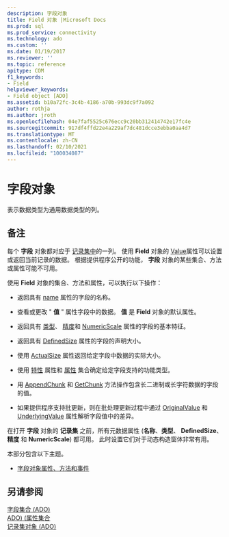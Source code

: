 ```yaml
---
description: 字段对象
title: Field 对象 |Microsoft Docs
ms.prod: sql
ms.prod_service: connectivity
ms.technology: ado
ms.custom: ''
ms.date: 01/19/2017
ms.reviewer: ''
ms.topic: reference
apitype: COM
f1_keywords:
- Field
helpviewer_keywords:
- Field object [ADO]
ms.assetid: b10a72fc-3c4b-4186-a70b-993dc9f7a092
author: rothja
ms.author: jroth
ms.openlocfilehash: 04e7faf5525c676ecc9c20bb312414742e17fc4e
ms.sourcegitcommit: 917df4ffd22e4a229af7dc481dcce3ebba0aa4d7
ms.translationtype: MT
ms.contentlocale: zh-CN
ms.lasthandoff: 02/10/2021
ms.locfileid: "100034087"
---
```

# <a name="field-object"></a>字段对象
表示数据类型为通用数据类型的列。  
  
## <a name="remarks"></a>备注  
 每个 **字段** 对象都对应于 [记录集中](../../../ado/reference/ado-api/recordset-object-ado.md)的一列。 使用 **Field** 对象的 [Value](../../../ado/reference/ado-api/value-property-ado.md)属性可以设置或返回当前记录的数据。 根据提供程序公开的功能， **字段** 对象的某些集合、方法或属性可能不可用。  
  
 使用 **Field** 对象的集合、方法和属性，可以执行以下操作：  
  
-   返回具有 [name](../../../ado/reference/ado-api/name-property-ado.md) 属性的字段的名称。  
  
-   查看或更改 " **值** " 属性字段中的数据。 **值** 是 **Field** 对象的默认属性。  
  
-   返回具有 [类型](../../../ado/reference/ado-api/type-property-ado.md)、 [精度](../../../ado/reference/ado-api/precision-property-ado.md)和 [NumericScale](../../../ado/reference/ado-api/numericscale-property-ado.md) 属性的字段的基本特征。  
  
-   返回具有 [DefinedSize](../../../ado/reference/ado-api/definedsize-property.md) 属性的字段的声明大小。  
  
-   使用 [ActualSize](../../../ado/reference/ado-api/actualsize-property-ado.md) 属性返回给定字段中数据的实际大小。  
  
-   使用 [特性](../../../ado/reference/ado-api/attributes-property-ado.md) 属性和 [属性](../../../ado/reference/ado-api/properties-collection-ado.md) 集合确定给定字段支持的功能类型。  
  
-   用 [AppendChunk](../../../ado/reference/ado-api/appendchunk-method-ado.md) 和 [GetChunk](../../../ado/reference/ado-api/getchunk-method-ado.md) 方法操作包含长二进制或长字符数据的字段的值。  
  
-   如果提供程序支持批更新，则在批处理更新过程中通过 [OriginalValue](../../../ado/reference/ado-api/originalvalue-property-ado.md) 和 [UnderlyingValue](../../../ado/reference/ado-api/underlyingvalue-property.md) 属性解析字段值中的差异。  
  
 在打开 **字段** 对象的 **记录集** 之前，所有元数据属性 (**名称**、**类型**、 **DefinedSize**、**精度** 和 **NumericScale**) 都可用。 此时设置它们对于动态构造窗体非常有用。  
  
 本部分包含以下主题。  
  
-   [字段对象属性、方法和事件](../../../ado/reference/ado-api/field-object-properties-methods-and-events.md)  
  
## <a name="see-also"></a>另请参阅  
 [字段集合 (ADO) ](../../../ado/reference/ado-api/fields-collection-ado.md)   
 [ADO)  (属性集合 ](../../../ado/reference/ado-api/properties-collection-ado.md)   
 [记录集对象 (ADO)](../../../ado/reference/ado-api/recordset-object-ado.md)
